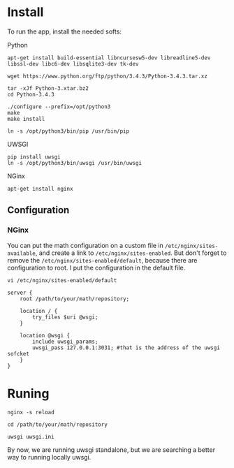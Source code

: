 # Install

To run the app, install the needed softs:

Python
```
apt-get install build-essential libncursesw5-dev libreadline5-dev libssl-dev libc6-dev libsqlite3-dev tk-dev

wget https://www.python.org/ftp/python/3.4.3/Python-3.4.3.tar.xz

tar -xJf Python-3.xtar.bz2
cd Python-3.4.3

./configure --prefix=/opt/python3
make
make install

ln -s /opt/python3/bin/pip /usr/bin/pip
```

UWSGI
```
pip install uwsgi
ln -s /opt/python3/bin/uwsgi /usr/bin/uwsgi
```

NGinx
```
apt-get install nginx
```

## Configuration

### NGinx
You can put the math configuration on a custom file in `/etc/nginx/sites-available`, and create a link to `/etc/nginx/sites-enabled`. But don't forget to remove the `/etc/nginx/sites-enabled/default`, because there are configuration to root. I put the configuration in the default file.

```
vi /etc/nginx/sites-enabled/default

server {
	root /path/to/your/math/repository;

	location / {
		try_files $uri @wsgi;
	}

	location @wsgi {
		include uwsgi_params;
		uwsgi_pass 127.0.0.1:3031; #that is the address of the uwsgi sofcket
	}
}
```

# Runing

```
nginx -s reload

cd /path/to/your/math/repository

uwsgi uwsgi.ini
```

By now, we are running uwsgi standalone, but we are searching a better way to running locally uwsgi.
